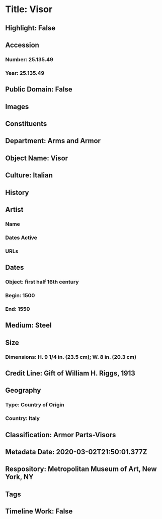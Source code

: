 # Title: Visor
## Highlight: False
## Accession
### Number: 25.135.49
### Year: 25.135.49
## Public Domain: False
## Images
## Constituents
## Department: Arms and Armor
## Object Name: Visor
## Culture: Italian
## History
## Artist
### Name
### Dates Active
### URLs
## Dates
### Object: first half 16th century
### Begin: 1500
### End: 1550
## Medium: Steel
## Size
### Dimensions: H. 9 1/4 in. (23.5 cm); W. 8 in. (20.3 cm)
## Credit Line: Gift of William H. Riggs, 1913
## Geography
### Type: Country of Origin
### Country: Italy
## Classification: Armor Parts-Visors
## Metadata Date: 2020-03-02T21:50:01.377Z
## Respository: Metropolitan Museum of Art, New York, NY
## Tags
## Timeline Work: False